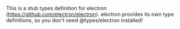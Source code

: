 This is a stub types definition for electron (https://github.com/electron/electron).
electron provides its own type definitions, so you don't need @types/electron installed!